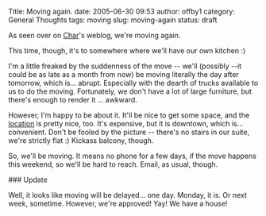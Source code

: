 Title: Moving again.
date: 2005-06-30 09:53
author: offby1
category: General Thoughts
tags: moving
slug: moving-again
status: draft

As seen over on [Char](http://xraystar.livejournal.com)'s weblog, we're moving again.

This time, though, it's to somewhere where we'll have our own kitchen :)

I'm a little freaked by the suddenness of the move \-- we'll (possibly \--it could be as late as a month from now) be moving literally the day after tomorrow, which is\... abrupt. Especially with the dearth of trucks available to us to do the moving. Fortunately, we don't have a lot of large furniture, but there's enough to render it \... awkward.

However, I'm happy to be about it. It'll be nice to get some space, and the [location]([http://www.homebase.ca/home/profiles/view/Edmonton/Rental/9660411/JASPER_111.html](http://www.homebase.ca/home/profiles/view/Edmonton/Rental/9660411/JASPER_111.html)) is pretty nice, too. It's expensive, but it is downtown, which is\... convenient. Don't be fooled by the picture \-- there's no stairs in our suite, we're strictly flat :) Kickass balcony, though.

So, we'll be moving. It means no phone for a few days, if the move happens this weekend, so we'll be hard to reach. Email, as usual, though.

\### Update

Well, it looks like moving will be delayed\... one day. Monday, it is. Or next week, sometime. However, we're approved! Yay! We have a house!
